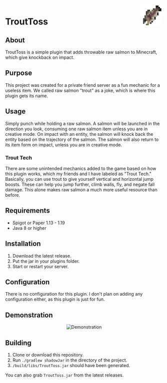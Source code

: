 <img src="img/Logo.svg" alt="Logo" title="Logo" align="right" width="72" height="72" />

# TroutToss

## About

TroutToss is a simple plugin that adds throwable raw salmon to Minecraft, which give knockback on impact.

## Purpose

This project was created for a private friend server as a fun mechanic for a useless item. We called raw salmon "trout"
as a joke, which is where this plugin gets its name.

## Usage

Simply punch while holding a raw salmon. A salmon will be launched in the direction you look, consuming one raw salmon
item unless you are in creative mode. On impact with an entity, the salmon will knock back the entity based on the
trajectory of the salmon. The salmon will also return to its item form on impact, unless you are in creative mode.

### Trout Tech

There are some unintended mechanics added to the game based on how this plugin works, which my friends and I have
labeled as "Trout Tech." Basically, you can use trout to give yourself vertical and horizontal jump boosts. These can
help you jump further, climb walls, fly, and negate fall damage. This alone makes raw salmon a much more useful resource
than before.

## Requirements

- Spigot or Paper 1.13 - 1.19
- Java 8 or higher

## Installation

1. Download the latest release.
2. Put the jar in your plugins folder.
3. Start or restart your server.

## Configuration

There is no configuration for this plugin. I don't plan on adding any configuration either, as this plugin is just for
fun.

## Demonstration

<div align="center"><img src="img/Demo.gif" alt="Demonstration" title="Demonstration" /></div>

## Building

1. Clone or download this repository.
2. Run `./gradlew shadowJar` in the directory of the project.
3. `/build/libs/TroutToss.jar` should have been generated.

You can also grab `TroutToss.jar` from the latest releases.